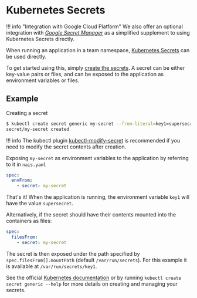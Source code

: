 # Kubernetes Secrets

!!! info "Integration with Google Cloud Platform"
    We also offer an optional integration with [_Google Secret Manager_](google-secrets-manager.md) as a simplified supplement to using Kubernetes Secrets directly. 

When running an application in a team namespace, [Kubernetes Secrets](https://kubernetes.io/docs/concepts/configuration/secret) can be used directly.

To get started using this, simply [create the secrets](https://kubernetes.io/docs/concepts/configuration/secret/#creating-your-own-secrets). A secret can be either key-value pairs or files, and can be exposed to the application as environment variables or files.

## Example

Creating a secret

```bash
$ kubectl create secret generic my-secret --from-literal=key1=supersecret
secret/my-secret created
```

!!! info
    The kubectl plugin [kubectl-modify-secret](https://github.com/rajatjindal/kubectl-modify-secret) is recommended if you need to modify the secret contents after creation.

Exposing `my-secret` as environment variables to the application by referring to it in `nais.yaml`

```yaml
spec:
  envFrom:
    - secret: my-secret
```

That's it! When the application is running, the environment variable `key1` will have the value `supersecret`.

Alternatively, if the secret should have their contents mounted into the containers as files:

```yaml
spec:
  filesFrom:
    - secret: my-secret
```

The secret is then exposed under the path specified by `spec.filesFrom[].mountPath` \(default `/var/run/secrets`\). For this example it is available at `/var/run/secrets/key1`.

See the official [Kubernetes documentation](https://kubernetes.io/docs/concepts/configuration/secret) or by running `kubectl create secret generic --help` for more details on creating and managing your secrets.
